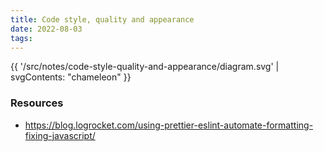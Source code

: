 ```yaml
---
title: Code style, quality and appearance
date: 2022-08-03
tags: 
---
```


{{ '/src/notes/code-style-quality-and-appearance/diagram.svg' | svgContents: "chameleon" }}

### Resources

- https://blog.logrocket.com/using-prettier-eslint-automate-formatting-fixing-javascript/
